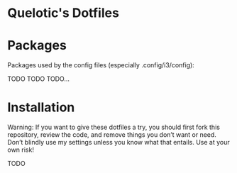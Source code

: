 # Quelotic's Dotfiles

# Packages

Packages used by the config files (especially .config/i3/config):

TODO
TODO
TODO...

# Installation

Warning: If you want to give these dotfiles a try, you should first fork this repository, review the code, and remove things you don’t want or need. Don’t blindly use my settings unless you know what that entails. Use at your own risk!

TODO
